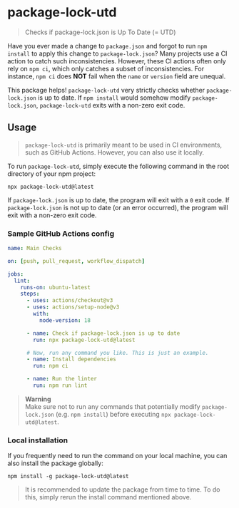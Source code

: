 # package-lock-utd

> Checks if package-lock.json is Up To Date (= UTD)

Have you ever made a change to `package.json` and forgot to run `npm install` to apply this change to `package-lock.json`? Many projects use a CI action to catch such inconsistencies. However, these CI actions often only rely on `npm ci`, which only catches a subset of inconsistencies. For instance, `npm ci` does **NOT** fail when the `name` or `version` field are unequal.

This package helps! `package-lock-utd` very strictly checks whether `package-lock.json` is up to date. If `npm install` would somehow modify `package-lock.json`, `package-lock-utd` exits with a non-zero exit code.

## Usage

> `package-lock-utd` is primarily meant to be used in CI environments, such as GitHub Actions. However, you can also use it locally.

To run `package-lock-utd`, simply execute the following command in the root directory of your npm project:

```
npx package-lock-utd@latest
```

If `package-lock.json` is up to date, the program will exit with a `0` exit code. If `package-lock.json` is not up to date (or an error occurred), the program will exit with a non-zero exit code.

### Sample GitHub Actions config

```yml
name: Main Checks

on: [push, pull_request, workflow_dispatch]

jobs:
  lint:
    runs-on: ubuntu-latest
    steps:
      - uses: actions/checkout@v3
      - uses: actions/setup-node@v3
        with:
          node-version: 18

      - name: Check if package-lock.json is up to date
        run: npx package-lock-utd@latest

      # Now, run any command you like. This is just an example.
      - name: Install dependencies
        run: npm ci

      - name: Run the linter
        run: npm run lint
```

> **Warning**  
> Make sure not to run any commands that potentially modify `package-lock.json` (e.g. `npm install`) before executing `npx package-lock-utd@latest`.

### Local installation

If you frequently need to run the command on your local machine, you can also install the package globally:

```
npm install -g package-lock-utd@latest
```

> It is recommended to update the package from time to time. To do this, simply rerun the install command mentioned above.
